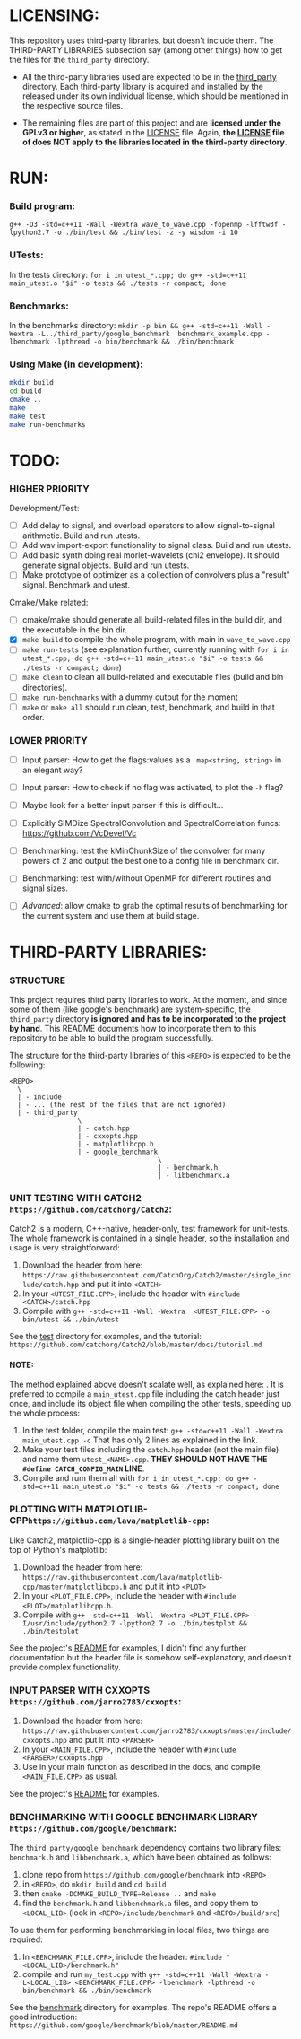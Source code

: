 # LICENSING:

This repository uses third-party libraries, but doesn't include them. The THIRD-PARTY LIBRARIES subsection say (among other things) how to get the files for the `third_party` directory.

* All the third-party libraries used are expected to be in the [third_party](third_party) directory. Each third-party library is acquired and installed by the released under its own individual license, which should be mentioned in the respective source files.

* The remaining files are part of this project and are **licensed under the GPLv3 or higher**, as stated in the [LICENSE](LICENSE) file. Again, **the [LICENSE](LICENSE) file of does NOT apply to the libraries located in the third-party directory**.



# RUN:

### Build program:
`g++ -O3 -std=c++11 -Wall -Wextra wave_to_wave.cpp -fopenmp -lfftw3f -lpython2.7 -o ./bin/test && ./bin/test -z -y wisdom -i 10`

### UTests:
In the tests directory: `for i in utest_*.cpp; do g++ -std=c++11 main_utest.o "$i" -o tests && ./tests -r compact; done`

### Benchmarks:
In the benchmarks directory: `mkdir -p bin && g++ -std=c++11 -Wall -Wextra -L../third_party/google_benchmark  benchmark_example.cpp -lbenchmark -lpthread -o bin/benchmark && ./bin/benchmark`


### Using Make (in development):

```bash
mkdir build
cd build
cmake ..
make
make test
make run-benchmarks
```

# TODO:

### HIGHER PRIORITY

Development/Test:
- [ ] Add delay to signal, and overload operators to allow signal-to-signal arithmetic. Build and run utests.
- [ ] Add wav import-export functionality to signal class. Build and run utests.
- [ ] Add basic synth doing real morlet-wavelets (chi2 envelope). It should generate signal objects. Build and run utests.
- [ ] Make prototype of optimizer as a collection of convolvers plus a "result" signal. Benchmark and utest.

Cmake/Make related:

- [ ] cmake/make should generate all build-related files in the build dir, and the executable in the bin dir.
- [x] `make build` to compile the whole program, with main in `wave_to_wave.cpp`
- [ ] `make run-tests` (see explanation further, currently running with `for i in utest_*.cpp; do g++ -std=c++11 main_utest.o "$i" -o tests && ./tests -r compact; done`)
- [ ] `make clean` to clean all build-related and executable files (build and bin directories).
- [ ] `make run-benchmarks` with a dummy output for the moment
- [ ] `make` or `make all` should run clean, test, benchmark, and build in that order.

### LOWER PRIORITY
- [ ] Input parser: How to get the flags:values as a ` map<string, string>` in an elegant way?
- [ ] Input parser: How to check if no flag was activated, to plot the `-h` flag?
- [ ] Maybe look for a better input parser if this is difficult...
- [ ] Explicitly SIMDize SpectralConvolution and SpectralCorrelation funcs: https://github.com/VcDevel/Vc
- [ ] Benchmarking: test the kMinChunkSize of the convolver for many powers of 2 and output the best one to a config file in benchmark dir.
- [ ] Benchmarking: test with/without OpenMP for different routines and signal sizes.
- [ ] *Advanced*: allow cmake to grab the optimal results of benchmarking for the current system and use them at build stage.


# THIRD-PARTY LIBRARIES:

### STRUCTURE

This project requires third party libraries to work. At the moment, and since some of them (like google's benchmark) are system-specific, the `third_party` directory **is ignored and has to be incorporated to the project by hand**. This README documents how to incorporate them to this repository to be able to build the program successfully.

The structure for the third-party libraries of this `<REPO>` is expected to be the following:
```
<REPO>
  \
  | - include
  | - ... (the rest of the files that are not ignored)
  | - third_party
                 \
                 | - catch.hpp
                 | - cxxopts.hpp
                 | - matplotlibcpp.h
                 | - google_benchmark
                                     \
                                     | - benchmark.h
                                     | - libbenchmark.a  
```


### UNIT TESTING WITH CATCH2 `https://github.com/catchorg/Catch2`:

Catch2 is a modern, C++-native, header-only, test framework for unit-tests. The whole framework is contained in a single header, so the installation and usage is very straightforward:

1. Download the header from here: `https://raw.githubusercontent.com/CatchOrg/Catch2/master/single_include/catch.hpp` and put it into `<CATCH>`
2. In your `<UTEST_FILE.CPP>`, include the header with `#include <CATCH>/catch.hpp`
3. Compile with `g++ -std=c++11 -Wall -Wextra  <UTEST_FILE.CPP> -o bin/utest && ./bin/utest`

See the [test](test) directory for examples, and the tutorial: `https://github.com/catchorg/Catch2/blob/master/docs/tutorial.md`

#### NOTE:

The method explained above doesn't scalate well, as explained here: [](https://github.com/catchorg/Catch2/blob/master/docs/slow-compiles.md). It is preferred to compile a `main_utest.cpp` file including the catch header just once, and include its object file when compiling the other tests, speeding up the whole process:

1. In the test folder, compile the main test: `g++ -std=c++11 -Wall -Wextra  main_utest.cpp -c` That has only 2 lines as explained in the link.
2. Make your test files including the `catch.hpp` header (not the main file) and name them `utest_<NAME>.cpp`. **THEY SHOULD NOT HAVE THE `#define CATCH_CONFIG_MAIN` LINE**.
3. Compile and rum them all with `for i in utest_*.cpp; do g++ -std=c++11 main_utest.o "$i" -o tests && ./tests -r compact; done`


### PLOTTING WITH MATPLOTLIB-CPP`https://github.com/lava/matplotlib-cpp`:

Like Catch2, matplotlib-cpp is a single-header plotting library built on the top of Python's matplotlib:

1. Download the header from here: `https://raw.githubusercontent.com/lava/matplotlib-cpp/master/matplotlibcpp.h` and put it into `<PLOT>`
2. In your `<PLOT_FILE.CPP>`, include the header with `#include <PLOT>/matplotlibcpp.h`.
3. Compile with `g++ -std=c++11 -Wall -Wextra <PLOT_FILE.CPP> -I/usr/include/python2.7 -lpython2.7 -o ./bin/testplot && ./bin/testplot`


See the project's [README](https://github.com/lava/matplotlib-cpp/blob/master/README.md) for examples, I didn't find any further documentation but the header file is somehow self-explanatory, and doesn't provide complex functionality.

### INPUT PARSER WITH CXXOPTS `https://github.com/jarro2783/cxxopts`:

1. Download the header from here: `https://raw.githubusercontent.com/jarro2783/cxxopts/master/include/cxxopts.hpp` and put it into `<PARSER>`
2. In your `<MAIN_FILE.CPP>`, include the header with `#include <PARSER>/cxxopts.hpp`
3. Use in your main function as described in the docs, and compile `<MAIN_FILE.CPP>` as usual.

See the project's [README](https://github.com/jarro2783/cxxopts/blob/master/README.md) for examples.

### BENCHMARKING WITH GOOGLE BENCHMARK LIBRARY `https://github.com/google/benchmark`:

The `third_party/google_benchmark` dependency contains two library files: `benchmark.h` and `libbenchmark.a`, which have been obtained as follows:

1. clone repo from `https://github.com/google/benchmark` into `<REPO>`
2. in `<REPO>`, do `mkdir build` and `cd build`
3. then `cmake -DCMAKE_BUILD_TYPE=Release ..` and `make`
4. find the `benchmark.h` and `libbenchmark.a` files, and copy them to `<LOCAL_LIB>` (look in `<REPO>/include/benchmark` and `<REPO>/build/src`)

To use them for performing benchmarking in local files, two things are required:

1. In `<BENCHMARK_FILE.CPP>`, include the header: `#include "<LOCAL_LIB>/benchmark.h"`
2. compile and run `my_test.cpp` with `g++ -std=c++11 -Wall -Wextra -L<LOCAL_LIB> <BENCHMARK_FILE.CPP> -lbenchmark -lpthread -o bin/benchmark && ./bin/benchmark`

See the [benchmark](benchmark) directory for examples. The repo's README offers a good introduction: `https://github.com/google/benchmark/blob/master/README.md`

